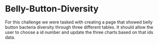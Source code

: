# Belly-Button-Diversity
For this challenge we were tasked with creating a page that showed belly button bacteria diversity through three different tables. It should allow the user to choose a id number and update the three charts based on that ids data.
